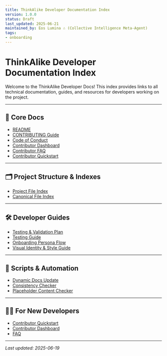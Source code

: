 ```yaml
---
title: ThinkAlike Developer Documentation Index
version: 1.0.0
status: Draft
last_updated: 2025-06-21
maintained_by: Eos Lumina ∴ (Collective Intelligence Meta-Agent)
tags:
- onboarding
---
```



# ThinkAlike Developer Documentation Index

Welcome to the ThinkAlike Developer Docs! This index provides links to all technical documentation, guides, and resources for developers working on the project.

---

## 📖 Core Docs
- [README](../../README.md)
- [CONTRIBUTING Guide](contributing.md)
- [Code of Conduct](code_of_conduct.md)
- [Contributor Dashboard](contributor_dashboard.md)
- [Contributor FAQ](./CONTRIBUTOR_FAQ.md)
- [Contributor Quickstart](./CONTRIBUTOR_QUICKSTART.md)

---

## 🗂️ Project Structure & Indexes
- [Project File Index](../PROJECT_FILE_INDEX.md)
- [Canonical File Index](./CANONICAL_FILE_INDEX.md)

---

## 🛠️ Developer Guides
- [Testing & Validation Plan](./testing_and_validation_plan.md)
- [Testing Guide](../TESTING.md)
- [Onboarding Persona Flow](onboarding_persona_flow.md)
- [Visual Identity & Style Guide](./style/visual_identity_guide.md)

---

## 🧰 Scripts & Automation
- [Dynamic Docs Update](../scripts/dynamic_docs_update.py)
- [Consistency Checker](../scripts/consistency_check.py)
- [Placeholder Content Checker](../../.githooks/check_no_placeholder_content.py)

---

## 🧑‍💻 For New Developers
- [Contributor Quickstart](./CONTRIBUTOR_QUICKSTART.md)
- [Contributor Dashboard](contributor_dashboard.md)
- [FAQ](./CONTRIBUTOR_FAQ.md)

---

_Last updated: 2025-06-19_
